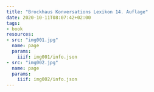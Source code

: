 ```yaml
---
title: "Brockhaus Konversations Lexikon 14. Auflage"
date: 2020-10-11T08:07:42+02:00
tags:
- book
resources:
- src: "img001.jpg"
  name: page
  params:
    iiif: img001/info.json
- src: "img002.jpg"
  name: page
  params:
    iiif: img002/info.json
---
```

